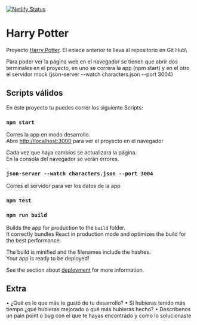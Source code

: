 [![Netlify Status](https://api.netlify.com/api/v1/badges/220cbb48-f7f7-440d-a4d3-a8c8ae3994c7/deploy-status)](https://app.netlify.com/sites/yaz-harry/deploys)

# Harry Potter

Proyecto [Harry Potter](https://github.com/Yazmin-Trujillo/harry-potter). El enlace anterior te lleva al repositorio en Git Hub\

Para poder ver la página web en el navegador se tienen que abrir dos terminales en el proyecto, en uno se correra la app (npm start) y en el otro el servidor mock (json-server --watch characters.json --port 3004)

## Scripts válidos

En éste proyecto tu puedes correr los siguiente Scripts:

### `npm start`

Corres la app en modo desarrollo.\
Abre [http://localhost:3000](http://localhost:3000) para ver el proyecto en el navegador

Cada vez que haya cambios se actualizará la página.\
En la consola del navegador se verán errores.

### `json-server --watch characters.json --port 3004` 

Corres el servidor para ver los datos de la app

### `npm test`


### `npm run build`

Builds the app for production to the `build` folder.\
It correctly bundles React in production mode and optimizes the build for the best performance.

The build is minified and the filenames include the hashes.\
Your app is ready to be deployed!

See the section about [deployment](https://facebook.github.io/create-react-app/docs/deployment) for more information.


## Extra

• ¿Qué es lo que más te gustó de tu desarrollo?
• Si hubieras tenido más tiempo ¿qué hubieras mejorado o qué más hubieras
hecho?
• Descríbenos un pain point o bug con el que te hayas encontrado y como lo
solucionaste

